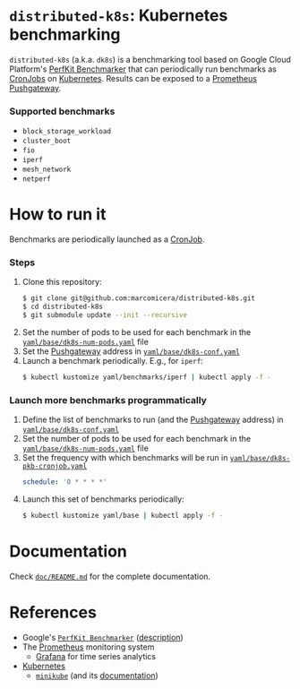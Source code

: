 # `distributed-k8s`: Kubernetes benchmarking

`distributed-k8s` (a.k.a. `dk8s`) is a benchmarking tool based on Google Cloud Platform's [PerfKit Benchmarker](https://github.com/GoogleCloudPlatform/PerfKitBenchmarker) that can periodically run benchmarks as [CronJobs](https://kubernetes.io/docs/concepts/workloads/controllers/cron-jobs/) on [Kubernetes](https://kubernetes.io/).
Results can be exposed to a [Prometheus Pushgateway](https://github.com/prometheus/pushgateway).

### Supported benchmarks
- `block_storage_workload`
- `cluster_boot`
- `fio`
- `iperf`
- `mesh_network`
- `netperf`
<!--
- `cassandra_ycsb`
- `cassandra_stress`
- `mongodb_ycsb`
- `redis`
-->

# How to run it

Benchmarks are periodically launched as a [CronJob](https://kubernetes.io/docs/concepts/workloads/controllers/cron-jobs/).

### Steps

1. Clone this repository:
    ```bash
   $ git clone git@github.com:marcomicera/distributed-k8s.git
   $ cd distributed-k8s
   $ git submodule update --init --recursive
   ```
1. Set the number of pods to be used for each benchmark in the [`yaml/base/dk8s-num-pods.yaml`](yaml/base/dk8s-num-pods.yaml) file
1. Set the [Pushgateway](https://github.com/prometheus/pushgateway) address in [`yaml/base/dk8s-conf.yaml`](yaml/base/dk8s-conf.yaml)
1. Launch a benchmark periodically. E.g., for `iperf`:
    ```bash
    $ kubectl kustomize yaml/benchmarks/iperf | kubectl apply -f -
    ```

### Launch more benchmarks programmatically

1. Define the list of benchmarks to run (and the [Pushgateway](https://github.com/prometheus/pushgateway) address) in [`yaml/base/dk8s-conf.yaml`](yaml/base/dk8s-conf.yaml)
1. Set the number of pods to be used for each benchmark in the [`yaml/base/dk8s-num-pods.yaml`](yaml/base/dk8s-num-pods.yaml) file
1. Set the frequency with which benchmarks will be run in [`yaml/base/dk8s-pkb-cronjob.yaml`](yaml/base/dk8s-pkb-cronjob.yaml)
    ```yaml
    schedule: '0 * * * *'
    ```
1. Launch this set of benchmarks periodically:
    ```bash
    $ kubectl kustomize yaml/base | kubectl apply -f -
    ```

# Documentation
Check [`doc/README.md`](doc/README.md) for the complete documentation.

# References
- Google's [`PerfKit Benchmarker`](https://github.com/GoogleCloudPlatform/PerfKitBenchmarker) ([description](https://cloud.google.com/free/docs/measure-compare-performance))
- The [Prometheus](https://prometheus.io/) monitoring system
  - [Grafana](https://grafana.com/) for time series analytics
- [Kubernetes](https://kubernetes.io/docs/reference/)
  - [`minikube`](https://github.com/kubernetes/minikube) (and its [documentation](https://minikube.sigs.k8s.io/docs/))
